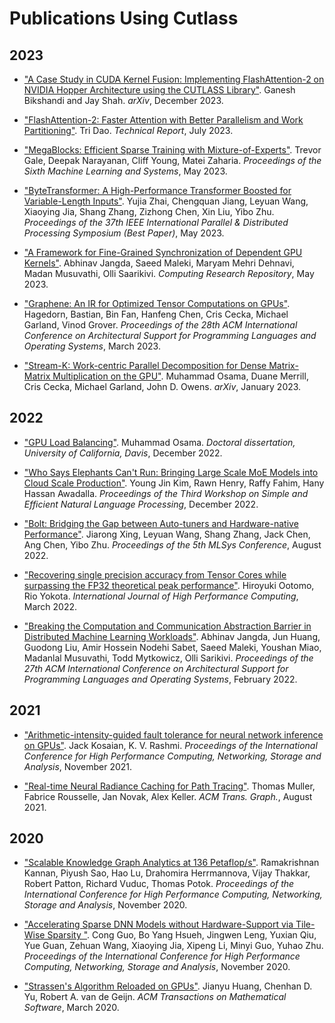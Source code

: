 # Publications Using Cutlass

## 2023

- ["A Case Study in CUDA Kernel Fusion: Implementing FlashAttention-2 on NVIDIA Hopper Architecture using the CUTLASS Library"](https://arxiv.org/abs/2312.11918). Ganesh Bikshandi and Jay Shah. _arXiv_, December 2023.

- ["FlashAttention-2: Faster Attention with Better Parallelism and Work Partitioning"](https://arxiv.org/abs/2307.08691). Tri Dao. _Technical Report_, July 2023.

- ["MegaBlocks: Efficient Sparse Training with Mixture-of-Experts"](https://arxiv.org/abs/2211.15841). Trevor Gale, Deepak Narayanan, Cliff Young, Matei Zaharia. _Proceedings of the Sixth Machine Learning and Systems_, May 2023.

- ["ByteTransformer: A High-Performance Transformer Boosted for Variable-Length Inputs"](https://arxiv.org/abs/2210.03052). Yujia Zhai, Chengquan Jiang, Leyuan Wang, Xiaoying Jia, Shang Zhang, Zizhong Chen, Xin Liu, Yibo Zhu. _Proceedings of the 37th IEEE International Parallel & Distributed Processing Symposium (Best Paper)_, May 2023.

- ["A Framework for Fine-Grained Synchronization of Dependent GPU Kernels"](https://arxiv.org/abs/2305.13450). Abhinav Jangda, Saeed Maleki, Maryam Mehri Dehnavi, Madan Musuvathi, Olli Saarikivi. _Computing Research Repository_, May 2023.

- ["Graphene: An IR for Optimized Tensor Computations on GPUs"](https://dl.acm.org/doi/pdf/10.1145/3582016.3582018). Hagedorn, Bastian, Bin Fan, Hanfeng Chen, Cris Cecka, Michael Garland, Vinod Grover. _Proceedings of the 28th ACM International Conference on Architectural Support for Programming Languages and Operating Systems_, March 2023.

- ["Stream-K: Work-centric Parallel Decomposition for Dense Matrix-Matrix Multiplication on the GPU"](https://arxiv.org/abs/2301.03598). Muhammad Osama, Duane Merrill, Cris Cecka, Michael Garland, John D. Owens. _arXiv_, January 2023.

## 2022

- ["GPU Load Balancing"](https://arxiv.org/abs/2212.08964). Muhammad Osama. _Doctoral dissertation, University of California, Davis_, December 2022.

- ["Who Says Elephants Can't Run: Bringing Large Scale MoE Models into Cloud Scale Production"](https://arxiv.org/abs/2211.10017). Young Jin Kim, Rawn Henry, Raffy Fahim, Hany Hassan Awadalla. _Proceedings of the Third Workshop on Simple and Efficient Natural Language Processing_, December 2022.

- ["Bolt: Bridging the Gap between Auto-tuners and Hardware-native Performance"](https://arxiv.org/abs/2110.15238). Jiarong Xing, Leyuan Wang, Shang Zhang, Jack Chen, Ang Chen, Yibo Zhu. _Proceedings of the 5th MLSys Conference_, August 2022.

- ["Recovering single precision accuracy from Tensor Cores while surpassing the FP32 theoretical peak performance"](https://arxiv.org/abs/2203.03341). Hiroyuki Ootomo, Rio Yokota. _International Journal of High Performance Computing_, March 2022.

- ["Breaking the Computation and Communication Abstraction Barrier in Distributed Machine Learning Workloads"](https://arxiv.org/abs/2105.05720). Abhinav Jangda, Jun Huang, Guodong Liu, Amir Hossein Nodehi Sabet, Saeed Maleki, Youshan Miao, Madanlal Musuvathi, Todd Mytkowicz, Olli Sarikivi. _Proceedings of the 27th ACM International Conference on Architectural Support for Programming Languages and Operating Systems_, February 2022.

## 2021

- ["Arithmetic-intensity-guided fault tolerance for neural network inference on GPUs"](https://dl.acm.org/doi/abs/10.1145/3458817.3476184). Jack Kosaian, K. V. Rashmi. _Proceedings of the International Conference for High Performance Computing, Networking, Storage and Analysis_, November 2021.

- ["Real-time Neural Radiance Caching for Path Tracing"](https://dl.acm.org/doi/abs/10.1145/3450626.3459812). Thomas Muller, Fabrice Rousselle, Jan Novak, Alex Keller. _ACM Trans. Graph._, August 2021.

## 2020

- ["Scalable Knowledge Graph Analytics at 136 Petaflop/s"](https://www.computer.org/csdl/proceedings-article/sc/2020/999800a061/1oeORDgCM0g). Ramakrishnan Kannan, Piyush Sao, Hao Lu, Drahomira Herrmannova, Vijay Thakkar,  Robert Patton, Richard Vuduc, Thomas Potok. _Proceedings of the International Conference for High Performance Computing, Networking, Storage and Analysis_, November 2020.

- ["Accelerating Sparse DNN Models without Hardware-Support via Tile-Wise Sparsity
"](https://arxiv.org/abs/2008.13006). Cong Guo, Bo Yang Hsueh, Jingwen Leng, Yuxian Qiu, Yue Guan, Zehuan Wang, Xiaoying Jia, Xipeng Li, Minyi Guo, Yuhao Zhu. _Proceedings of the International Conference for High Performance Computing, Networking, Storage and Analysis_, November 2020.

- ["Strassen's Algorithm Reloaded on GPUs"](https://dl.acm.org/doi/10.1145/3372419). Jianyu Huang, Chenhan D. Yu, Robert A. van de Geijn. _ACM Transactions on Mathematical Software_, March 2020.
